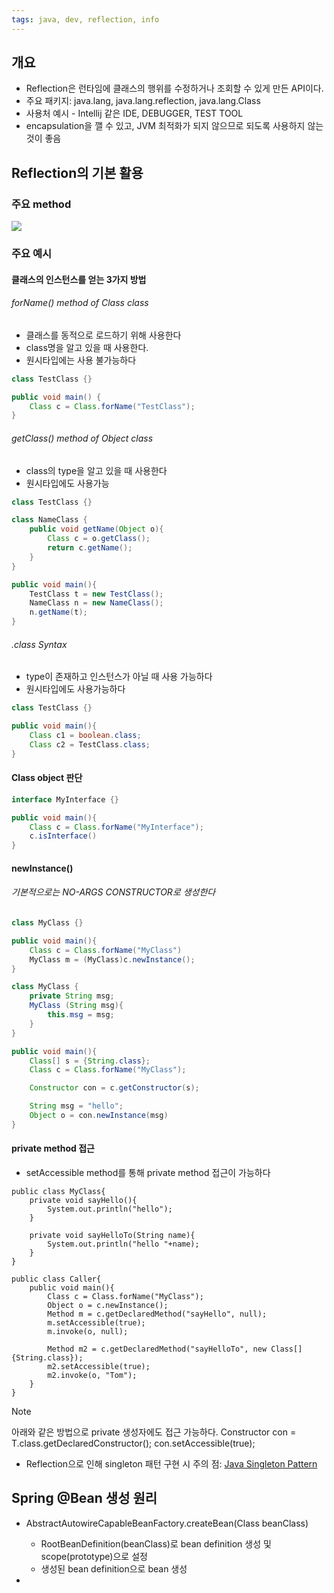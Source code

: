 ```yaml
---
tags: java, dev, reflection, info
---
```

## 개요
- Reflection은 런타임에 클래스의 행위를 수정하거나 조회할 수 있게 만든 API이다.
- 주요 패키지: java.lang, java.lang.reflection, java.lang.Class 
- 사용처 예시 - Intellij 같은 IDE, DEBUGGER, TEST TOOL 
- encapsulation을 깰 수 있고, JVM 최적화가 되지 않으므로 되도록 사용하지 않는 것이 좋음
## Reflection의 기본 활용
### 주요 method
![](Pasted%20image%2020221110232859.png)
### 주요 예시
#### 클래스의 인스턴스를 얻는 3가지 방법
###### forName() method of Class class
- 클래스를 동적으로 로드하기 위해 사용한다
- class명을 알고 있을 때 사용한다. 
- 원시타입에는 사용 불가능하다
```java
class TestClass {}

public void main() {
	Class c = Class.forName("TestClass");
}
```
###### getClass() method of Object class
- class의 type을 알고 있을 때 사용한다
- 원시타입에도 사용가능
```java
class TestClass {}

class NameClass {
	public void getName(Object o){
		Class c = o.getClass();
		return c.getName();
	}
}

public void main(){
	TestClass t = new TestClass();
	NameClass n = new NameClass();
	n.getName(t);
}
```
###### .class Syntax
- type이 존재하고 인스턴스가 아닐 때 사용 가능하다
- 원시타입에도 사용가능하다
```java
class TestClass {}

public void main(){
	Class c1 = boolean.class;
	Class c2 = TestClass.class;
}
```
#### Class object 판단
```java
interface MyInterface {}

public void main(){
	Class c = Class.forName("MyInterface");
	c.isInterface()
}

```
#### newInstance()
###### 기본적으로는 NO-ARGS CONSTRUCTOR로 생성한다
```java
class MyClass {}

public void main(){
	Class c = Class.forName("MyClass")
	MyClass m = (MyClass)c.newInstance();
}
```

```java
class MyClass {
	private String msg;
	MyClass (String msg){
		this.msg = msg;
	}
}

public void main(){
	Class[] s = {String.class};
	Class c = Class.forName("MyClass");

	Constructor con = c.getConstructor(s);

	String msg = "hello";
	Object o = con.newInstance(msg)
} 
```
#### private method 접근
- setAccessible method를 통해 private method 접근이 가능하다
```
public class MyClass{
	private void sayHello(){
		System.out.println("hello");
	}

	private void sayHelloTo(String name){
		System.out.println("hello "+name);
	}
}

public class Caller{
	public void main(){
		Class c = Class.forName("MyClass");
		Object o = c.newInstance();
		Method m = c.getDeclaredMethod("sayHello", null);
		m.setAccessible(true);
		m.invoke(o, null);

		Method m2 = c.getDeclaredMethod("sayHelloTo", new Class[]{String.class});
		m2.setAccessible(true);
		m2.invoke(o, "Tom");
	}
}
```
>[!note]
>아래와 같은 방법으로 private 생성자에도 접근 가능하다.
>Constructor<T> con = T.class.getDeclaredConstructor();
> con.setAccessible(true);
- Reflection으로 인해 singleton 패턴 구현 시 주의 점: [Java Singleton Pattern](Java%20Singleton%20Pattern.md)

## Spring @Bean 생성 원리

- AbstractAutowireCapableBeanFactory.createBean(Class<T> beanClass)
	- RootBeanDefinition(beanClass)로 bean definition 생성 및 scope(prototype)으로 설정
	- 생성된 bean definition으로 bean 생성
- 